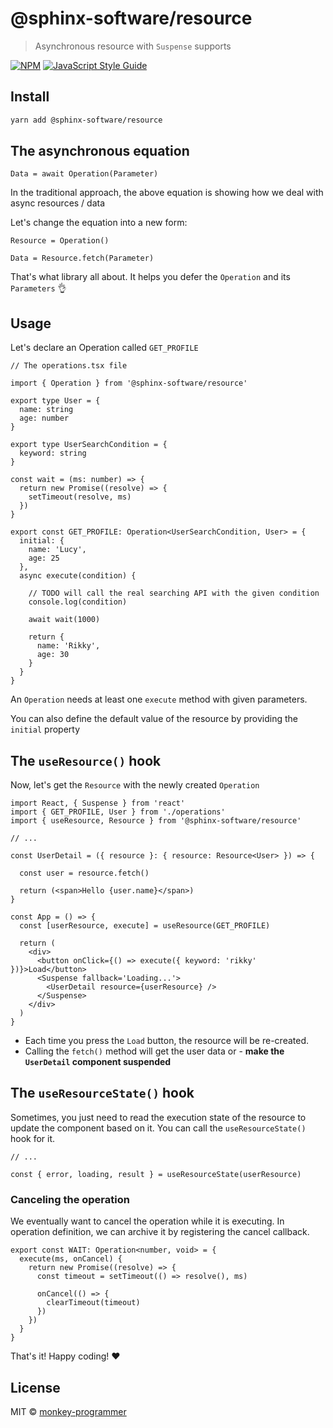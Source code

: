 # @sphinx-software/resource

> Asynchronous resource with `Suspense` supports 

[![NPM](https://img.shields.io/npm/v/@sphinx-software/resource.svg)](https://www.npmjs.com/package/@sphinx-software/resource) [![JavaScript Style Guide](https://img.shields.io/badge/code_style-standard-brightgreen.svg)](https://standardjs.com)

## Install

```bash
yarn add @sphinx-software/resource
```

## The asynchronous equation

```text
Data = await Operation(Parameter)
```

In the traditional approach, the above equation is showing how we deal with async resources / data


Let's change the equation into a new form:


```text
Resource = Operation()

Data = Resource.fetch(Parameter)
```

That's what library all about. It helps you defer the `Operation` and its `Parameters` 👌


## Usage

Let's declare an Operation called `GET_PROFILE`

```tsx
// The operations.tsx file

import { Operation } from '@sphinx-software/resource'

export type User = {
  name: string
  age: number
}

export type UserSearchCondition = {
  keyword: string
}

const wait = (ms: number) => {
  return new Promise((resolve) => {
    setTimeout(resolve, ms)
  })
}

export const GET_PROFILE: Operation<UserSearchCondition, User> = {
  initial: {
    name: 'Lucy',
    age: 25
  },
  async execute(condition) {
    
    // TODO will call the real searching API with the given condition
    console.log(condition)

    await wait(1000)

    return {
      name: 'Rikky',
      age: 30
    }
  }
}
``` 

An `Operation` needs at least one `execute` method with given parameters.

You can also define the default value of the resource by providing the `initial` property


## The `useResource()` hook

Now, let's get the `Resource` with the newly created `Operation`


```tsx
import React, { Suspense } from 'react'
import { GET_PROFILE, User } from './operations'
import { useResource, Resource } from '@sphinx-software/resource'

// ...

const UserDetail = ({ resource }: { resource: Resource<User> }) => {
  
  const user = resource.fetch()
  
  return (<span>Hello {user.name}</span>)
}

const App = () => {
  const [userResource, execute] = useResource(GET_PROFILE)
  
  return (
    <div>
      <button onClick={() => execute({ keyword: 'rikky' })}>Load</button>
      <Suspense fallback='Loading...'>
        <UserDetail resource={userResource} />
      </Suspense>
    </div>
  )
}
```

- Each time you press the `Load` button, the resource will be re-created.
- Calling the `fetch()` method will get the user data or - __make the `UserDetail` component suspended__

## The `useResourceState()` hook

Sometimes, you just need to read the execution state of the resource to update the
component based on it. You can call the `useResourceState()` hook for it.

```tsx
// ...

const { error, loading, result } = useResourceState(userResource)

```


### Canceling the operation

We eventually want to cancel the operation while it is executing.
In operation definition, we can archive it by registering the cancel callback.

```tsx
export const WAIT: Operation<number, void> = {
  execute(ms, onCancel) {
    return new Promise((resolve) => {
      const timeout = setTimeout(() => resolve(), ms)

      onCancel(() => {
        clearTimeout(timeout)
      })
    })
  }
}
```

That's it! Happy coding! ❤️

## License

MIT © [monkey-programmer](https://github.com/monkey-programmer)
